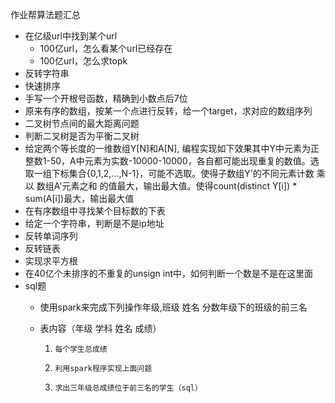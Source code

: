 作业帮算法题汇总

- 在亿级url中找到某个url
  - 100亿url，怎么看某个url已经存在
  - 100亿url，怎么求topk
- 反转字符串
- 快速排序
- 手写一个开根号函数，精确到小数点后7位
- 原来有序的数组，按某一个点进行反转，给一个target，求对应的数组序列
- 二叉树节点间的最大距离问题
- 判断二叉树是否为平衡二叉树
- 给定两个等长度的一维数组Y[N]和A[N], 编程实现如下效果其中Y中元素为正整数1-50，A中元素为实数-10000-10000，各自都可能出现重复的数值。选取一组下标集合{0,1,2,...,N-1}，可能不选取。使得子数组Y'的不同元素计数 乘以 数组A'元素之和 的值最大，输出最大值。使得count(distinct Y[i]) * sum(A[i])最大，输出最大值
- 在有序数组中寻找某个目标数的下表
- 给定一个字符串，判断是不是ip地址
- 反转单词序列
- 反转链表
- 实现求平方根
- 在40亿个未排序的不重复的unsign int中，如何判断一个数是不是在这里面
- sql题
  - 使用spark来完成下列操作年级,班级 姓名 分数年级下的班级的前三名
  - 表内容（年级 学科 姓名 成绩）

    1.     每个学生总成绩

    2.     利用spark程序实现上面问题

    3.     求出三年级总成绩位于前三名的学生（sql）